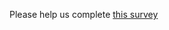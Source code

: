 Please help us complete [this survey](https://forms.office.com/Pages/ResponsePage.aspx?id=P9nrvptHrUijVl59v8CaGOPnx57SWq1Jr1ORab1fGFpUQldCRUQyUFJSTkVYWkhIRFAxQTlROEwzWS4u)
